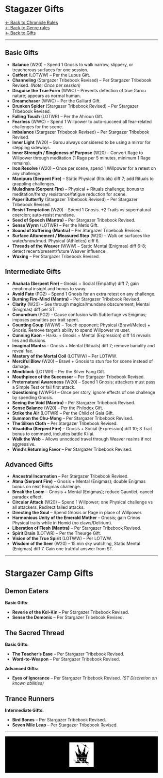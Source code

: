 # Stagazer Gifts

[← Back to Chronicle Rules](../../README.md)  
[← Back to Genre rules](../README.md)  
[← Back to Gifts](./README.md)

-----

## Basic Gifts
- **Balance** (W20) – Spend 1 Gnosis to walk narrow, slippery, or treacherous surfaces for one session.
- **Catfeet** (LOTWW) – Per the Lupus Gift.
- **Channeling** (Stargazer Tribebook Revised) – Per Stargazer Tribebook Revised. *(Note: Once per session)*
- **Disguise the True Form** (WWC) – Prevents detection of true Garou nature; appears as normal human.
- **Dreamchaser** (WWC) – Per the Galliard Gift.
- **Drunken Spider** (Stargazer Tribebook Revised) – Per Stargazer Tribebook Revised.
- **Falling Touch** (LOTWR) – Per the Ahroun Gift.
- **Fearless** (WWC) – Spend 1 Willpower to auto-succeed all fear-related challenges for the scene.
- **Imbalance** (Stargazer Tribebook Revised) – Per Stargazer Tribebook Revised.
- **Inner Light** (W20) – Garou always considered to be using a mirror for stepping sideways.
- **Inner Strength / Singleness of Purpose** (W20) – Convert Rage to Willpower through meditation (1 Rage per 5 minutes, minimum 1 Rage remains).
- **Iron Resolve** (W20) – Once per scene, spend 1 Willpower for a retest on any challenge.
- **Manipura (Serpent Fire)** – Static Physical (Rituals) diff 7; add Rituals to grappling challenges.
- **Muladhara (Serpent Fire)** – Physical + Rituals challenge; bonus to meditation/frenzy resistance/fatigue reduction for scene.
- **Paper Butterfly** (Stargazer Tribebook Revised) – Per Stargazer Tribebook Revised.
- **Resist Temptation** (W20) – Spend 1 Gnosis. +2 Traits vs supernatural coercion; auto-resist mundane.
- **Seed of Speech (Mantra)** – Per Stargazer Tribebook Revised.
- **Sense Wyrm** (LOTWR) – Per the Metis Gift.
- **Sound of Suffering (Mantra)** – Per Stargazer Tribebook Revised.
- **Surface Attunement / Measured Step** (W20) – Walk on surfaces like water/snow/mud. Physical (Athletics) diff 6.
- **Threads of the Weaver** (WWW) – Static Mental (Enigmas) diff 6–8; detect recent/present/future Weaver influence.
- **Wuxing** – Per Stargazer Tribebook Revised.

## Intermediate Gifts
- **Anahata (Serpent Fire)** – Gnosis + Social (Empathy) diff 7; gain emotional insight and bonus to sway.
- **Avoid Fate** (PG2) – Spend 1 Gnosis for an extra retest on any challenge.
- **Burning Fire-Mind (Mantra)** – Per Stargazer Tribebook Revised.
- **Clarity** (W20) – See through magical/mundane obscurement; Mental (Enigmas) diff per ST.
- **Conundrum** (PG2) – Cause confusion with Subterfuge vs Enigmas; imposes penalties per trait spent.
- **Counting Coup** (WWW) – Touch opponent; Physical (Brawl/Melee) + Gnosis. Remove target’s ability to spend Willpower vs user.
- **Cunning Kaon** – Haiku + Gnosis + Mental (Expression) diff 14 reveals lies and illusions.
- **Imaginal Mantra** – Gnosis + Mental (Rituals) diff 7; remove banality and reveal fae.
- **Mastery of the Mortal Coil** (LOTWW) – Per LOTWW.
- **Merciful Blow** (W20) – Brawl + Gnosis to stun foe for scene instead of damage.
- **Mindblock** (LOTWR) – Per the Silver Fang Gift.
- **Mouthpiece of the Successor** – Per Stargazer Tribebook Revised.
- **Preternatural Awareness** (W20) – Spend 1 Gnosis; attackers must pass a Simple Test or fail first attack.
- **Questioning** (WWPG) – Once per story, ignore effects of one challenge by spending Gnosis.
- **Seeing the Void (Mantra)** – Per Stargazer Tribebook Revised.
- **Sense Balance** (W20) – Per the Philodox Gift.
- **Strike the Air** (LOTWR) – Per the Child of Gaia Gift.
- **Summon the Chu-Mong** – Per Stargazer Tribebook Revised.
- **The Silken Cloth** – Per Stargazer Tribebook Revised.
- **Visuddha (Serpent Fire)** – Gnosis + Social (Expression) diff 10; 3 Trait bonus to command, includes battle Ki-ai.
- **Walk the Web** – Allows unnoticed travel through Weaver realms if not aggressive.
- **Wind’s Returning Favor** – Per Stargazer Tribebook Revised.

## Advanced Gifts
- **Ancestral Incarnation** – Per Stargazer Tribebook Revised.
- **Atma (Serpent Fire)** – Gnosis + Mental (Enigmas); double Enigmas bonus on next Enigmas challenge.
- **Break the Loom** – Gnosis + Mental (Enigmas); reduce Gauntlet, cancel paradox effect.
- **Circular Attack** (W20) – Spend 1 Willpower; one Physical challenge vs all attackers. Redirect failed attacks.
- **Directing the Soul** – Spend Gnosis or Rage in place of Willpower.
- **Harmonious Unity of the Emerald Mother** – Gnosis; gain Crinos Physical traits while in Homid (no claws/Delirium).
- **Liberation of Flesh (Mantra)** – Per Stargazer Tribebook Revised.
- **Spirit Drain** (LOTWR) – Per the Theurge Gift.
- **Vision of the True Spirit** (LOTWW) – Per LOTWW.
- **Wisdom of the Seer** (W20) – 15 min sky watching, Static Mental (Enigmas) diff 7. Gain one truthful answer from ST.

---

# Stargazer Camp Gifts

## Demon Eaters

**Basic Gifts:**
- **Reverie of the Kol-Kin** – Per Stargazer Tribebook Revised.
- **Sense the Demonic** – Per Stargazer Tribebook Revised.

## The Sacred Thread

**Basic Gifts:**
- **The Teacher’s Ease** – Per Stargazer Tribebook Revised.
- **Word-to-Weapon** – Per Stargazer Tribebook Revised.

**Advanced Gifts:**
- **Eyes of Ignorance** – Per Stargazer Tribebook Revised. *(ST Discretion on known abilities)*

## Trance Runners

**Intermediate Gifts:**
- **Bird Bones** – Per Stargazer Tribebook Revised.
- **Seven Mile Leap** – Per Stargazer Tribebook Revised.
-----
<p align="center" style="background-color: #000; padding: 20px;">
  <img src="https://raw.githubusercontent.com/mckn-larp/.github/main/profile/05-queen-glow.png" alt="Knoxville Crown Footer" width="80" style="margin: 0 20px; vertical-align: middle;" />
</p>
